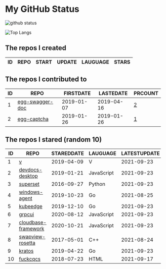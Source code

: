 # My GitHub Status

<img src="https://github-readme-stats-1.yihong0618.vercel.app/api?username=jc-lathander&show_icons=true&&&hide_title=true&count_private=true" alt="github status" />

![Top Langs](https://github-readme-stats-1.yihong0618.vercel.app/api/top-langs/?username=jc-lathander&layout=compact)

<!--START_SECTION:my_github-->
## The repos I created
| ID | REPO | START | UPDATE | LAUGUAGE | STARS |
|----|------|-------|--------|----------|-------|

## The repos I contributed to
| ID |                                REPO                                | FIRSTDATE  | LASTEDATE  |                                          PRCOUNT                                           |
|----|--------------------------------------------------------------------|------------|------------|--------------------------------------------------------------------------------------------|
|  1 | [egg-swagger-doc](https://github.com/Yanshijie-EL/egg-swagger-doc) | 2019-01-07 | 2019-04-16 | [2](https://github.com/Yanshijie-EL/egg-swagger-doc/pulls?q=is%3Apr+author%3Ajc-lathander) |
|  2 | [egg-captcha](https://github.com/Raoul1996/egg-captcha)            | 2019-01-26 | 2019-01-26 | [1](https://github.com/Raoul1996/egg-captcha/pulls?q=is%3Apr+author%3Ajc-lathander)        |

## The repos I stared (random 10)
| ID |                                 REPO                                  | STAREDDATE |  LAUGUAGE  | LATESTUPDATE |
|----|-----------------------------------------------------------------------|------------|------------|--------------|
|  1 | [v](https://github.com/vlang/v)                                       | 2019-04-09 | V          | 2021-09-23   |
|  2 | [devdocs-desktop](https://github.com/egoist/devdocs-desktop)          | 2019-01-21 | JavaScript | 2021-09-23   |
|  3 | [superset](https://github.com/apache/superset)                        | 2016-09-27 | Python     | 2021-09-23   |
|  4 | [windows-agent](https://github.com/freedomkk-qfeng/windows-agent)     | 2019-10-23 | Go         | 2021-08-25   |
|  5 | [kubeedge](https://github.com/kubeedge/kubeedge)                      | 2019-12-10 | Go         | 2021-09-23   |
|  6 | [grpcui](https://github.com/fullstorydev/grpcui)                      | 2020-08-12 | JavaScript | 2021-09-23   |
|  7 | [cloudbase-framework](https://github.com/Tencent/cloudbase-framework) | 2020-10-21 | JavaScript | 2021-09-23   |
|  8 | [swapview-rosetta](https://github.com/lilydjwg/swapview-rosetta)      | 2017-05-01 | C++        | 2021-08-24   |
|  9 | [kratos](https://github.com/go-kratos/kratos)                         | 2019-04-22 | Go         | 2021-09-23   |
| 10 | [fuckcqcs](https://github.com/fuckcqcs/fuckcqcs)                      | 2018-07-23 | HTML       | 2021-09-17   |

<!--END_SECTION:my_github-->
